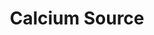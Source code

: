 ---
ee_id_thing: '4230'
site: '1'
type: '2'
inv_num: 2014-035
url: 2014-035-calcium-source
title: Calcium Source
year: '2014'
display_year: '2014'
medium: Foam pool noodles, Fiber One 36 packs, Apple iPhone 5 case, Apple iPhone 5
  band, tailored Aeropostale sweatpant leg
dims: 140 cm x variable width x variable depth
pitch: ''
ps: ''
live_url: ''
related: ''
youtube: ''
related_code: ''
imgs: calcium-source-2014-035-full-Heart-01-database-SM.jpg
subheading: ''
download: ''
add_credit: ''
commission: ''
layout: things-i-made
---